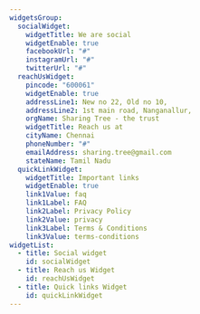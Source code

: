 ```yaml
---
widgetsGroup:
  socialWidget:
    widgetTitle: We are social
    widgetEnable: true
    facebookUrl: "#"
    instagramUrl: "#"
    twitterUrl: "#"
  reachUsWidget:
    pincode: "600061"
    widgetEnable: true
    addressLine1: New no 22, Old no 10,
    addressLine2: 1st main road, Nanganallur,
    orgName: Sharing Tree - the trust
    widgetTitle: Reach us at
    cityName: Chennai
    phoneNumber: "#"
    emailAddress: sharing.tree@gmail.com
    stateName: Tamil Nadu
  quickLinkWidget:
    widgetTitle: Important links
    widgetEnable: true
    link1Value: faq
    link1Label: FAQ
    link2Label: Privacy Policy
    link2Value: privacy
    link3Label: Terms & Conditions
    link3Value: terms-conditions
widgetList:
  - title: Social widget
    id: socialWidget
  - title: Reach us Widget
    id: reachUsWidget
  - title: Quick links Widget
    id: quickLinkWidget
---
```

